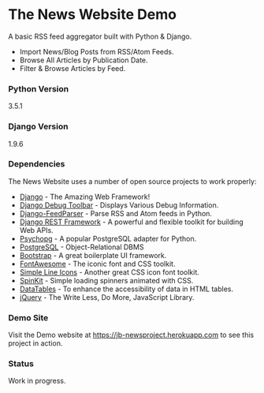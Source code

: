 # The News Website Demo

A basic RSS feed aggregator built with Python & Django.

  - Import News/Blog Posts from RSS/Atom Feeds.
  - Browse All Articles by Publication Date.
  - Filter & Browse Articles by Feed.

### Python Version
3.5.1

### Django Version
1.9.6

### Dependencies

The News Website uses a number of open source projects to work properly:

* [Django] - The Amazing Web Framework!
* [Django Debug Toolbar] - Displays Various Debug Information.
* [Django-FeedParser] - Parse RSS and Atom feeds in Python.
* [Django REST Framework] - A powerful and flexible toolkit for building Web APIs.
* [Psychopg] - A popular PostgreSQL adapter for Python.
* [PostgreSQL] - Object-Relational DBMS
* [Bootstrap] - A great boilerplate UI framework.
* [FontAwesome] - The iconic font and CSS toolkit.
* [Simple Line Icons] - Another great CSS icon font toolkit.
* [SpinKit] - Simple loading spinners animated with CSS.
* [DataTables] - To enhance the accessibility of data in HTML tables.
* [jQuery] - The Write Less, Do More, JavaScript Library.

### Demo Site

Visit the Demo website at https://jb-newsproject.herokuapp.com to see this project in action.

### Status

Work in progress.

   [Django]: <https://www.djangoproject.com/>
   [Django Debug Toolbar]: <https://github.com/django-debug-toolbar/django-debug-toolbar>
   [Django-FeedParser]: <https://github.com/sveetch/django-feedparser>
   [Django REST Framework]: <http://www.django-rest-framework.org/>
   [Psychopg]: <http://initd.org/psycopg/>
   [PostgreSQL]: <http://www.postgresql.org/>
   [Bootstrap]: <http://getbootstrap.com/>
   [FontAwesome]: <http://fontawesome.io/>
   [Simple Line Icons]: <https://github.com/thesabbir/simple-line-icons>
   [SpinKit]: <https://github.com/tobiasahlin/SpinKit>
   [DataTables]: <https://datatables.net/>
   [jQuery]: <http://jquery.com>
